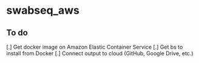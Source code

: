 # swabseq_aws

## To do
[.] Get docker image on Amazon Elastic Container Service
[.] Get bs to install from Docker
[.] Connect output to cloud (GitHub, Google Drive, etc.)

